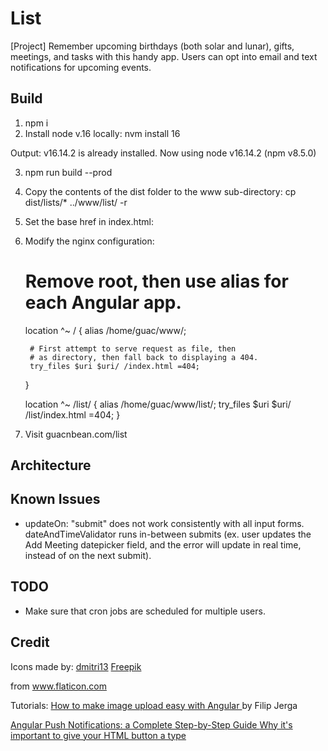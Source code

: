 # List
[Project] Remember upcoming birthdays (both solar and lunar), gifts, meetings, and tasks with this handy app. Users can opt into email and text notifications for upcoming events.

## Build

1. npm i
2. Install node v.16 locally:
   nvm install 16

Output:
v16.14.2 is already installed.
Now using node v16.14.2 (npm v8.5.0)

3. npm run build --prod
4. Copy the contents of the dist folder to the www sub-directory:
   cp dist/lists/* ../www/list/ -r
5. Set the base href in index.html:
	<base href="/list/">
6. Modify the nginx configuration:

	# Remove root, then use alias for each Angular app.

	location ^~ / {
		alias /home/guac/www/;		

		# First attempt to serve request as file, then
		# as directory, then fall back to displaying a 404.
		try_files $uri $uri/ /index.html =404;
	}

	location ^~ /list/ {
		alias /home/guac/www/list/;
		try_files $uri $uri/ /list/index.html =404;
	}

7. Visit guacnbean.com/list

## Architecture

## Known Issues

- updateOn: "submit" does not work consistently with all input forms. dateAndTimeValidator runs in-between submits (ex. user updates the Add Meeting datepicker field, and the error will update in real time, instead of on the next submit).

## TODO
- Make sure that cron jobs are scheduled for multiple users.

## Credit

Icons made by:
<a href="https://www.flaticon.com/authors/dmitri13" title="dmitri13">dmitri13</a>
<a href="https://www.freepik.com" title="Freepik">Freepik</a>

from <a href="https://www.flaticon.com/" title="Flaticon">www.flaticon.com</a>

Tutorials:
<a href="https://www.freecodecamp.org/news/how-to-make-image-upload-easy-with-angular-1ed14cb2773b/">
How to make image upload easy with Angular
</a> by Filip Jerga

<a href="https://blog.angular-university.io/angular-push-notifications/">
	Angular Push Notifications: a Complete Step-by-Step Guide
</a>

<a href="https://dev.to/clairecodes/why-its-important-to-give-your-html-button-a-type-58k9">
	Why it's important to give your HTML button a type
</a>
